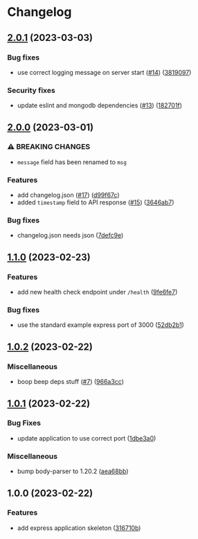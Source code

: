 # Changelog

## [2.0.1](https://github.com/jmartin4563/conventional-commit-poc/compare/v2.0.0...v2.0.1) (2023-03-03)


### Bug fixes

* use correct logging message on server start ([#14](https://github.com/jmartin4563/conventional-commit-poc/issues/14)) ([3819097](https://github.com/jmartin4563/conventional-commit-poc/commit/38190975caf8917d52d296caf50c953f2ffd42e6))


### Security fixes

* update eslint and mongodb dependencies ([#13](https://github.com/jmartin4563/conventional-commit-poc/issues/13)) ([182701f](https://github.com/jmartin4563/conventional-commit-poc/commit/182701f2c9d5a2f2ed9345f724cd5d3f180e0f75))

## [2.0.0](https://github.com/jmartin4563/conventional-commit-poc/compare/v1.1.0...v2.0.0) (2023-03-01)


### ⚠ BREAKING CHANGES

* `message` field has been renamed to `msg`

### Features

* add changelog.json ([#17](https://github.com/jmartin4563/conventional-commit-poc/issues/17)) ([d99f67c](https://github.com/jmartin4563/conventional-commit-poc/commit/d99f67c294004de5a63d6386fde5abb931ce5ccd))
* added `timestamp` field to API response ([#15](https://github.com/jmartin4563/conventional-commit-poc/issues/15)) ([3646ab7](https://github.com/jmartin4563/conventional-commit-poc/commit/3646ab78ba115939b893c2b5f7fed5c349a31497))


### Bug fixes

* changelog.json needs json ([7defc9e](https://github.com/jmartin4563/conventional-commit-poc/commit/7defc9ebe76f251319be6bc3d70c1f40a560b183))

## [1.1.0](https://github.com/jmartin4563/conventional-commit-poc/compare/v1.0.2...v1.1.0) (2023-02-23)


### Features

* add new health check endpoint under `/health` ([9fe6fe7](https://github.com/jmartin4563/conventional-commit-poc/commit/9fe6fe7de87dffdb2de9d76f36637e281e826704))


### Bug fixes

* use the standard example express port of 3000 ([52db2b1](https://github.com/jmartin4563/conventional-commit-poc/commit/52db2b14a54a41c1afa0be38efd5f3e75cc9f8b4))

## [1.0.2](https://github.com/jmartin4563/conventional-commit-poc/compare/v1.0.1...v1.0.2) (2023-02-22)


### Miscellaneous

* boop beep deps stuff ([#7](https://github.com/jmartin4563/conventional-commit-poc/issues/7)) ([966a3cc](https://github.com/jmartin4563/conventional-commit-poc/commit/966a3cc1e72aa58020b5a0b731ef764450e58937))

## [1.0.1](https://github.com/jmartin4563/conventional-commit-poc/compare/v1.0.0...v1.0.1) (2023-02-22)


### Bug Fixes

* update application to use correct port ([1dbe3a0](https://github.com/jmartin4563/conventional-commit-poc/commit/1dbe3a0281859d3664c5f4fd61b09407693fde89))


### Miscellaneous

* bump body-parser to 1.20.2 ([aea68bb](https://github.com/jmartin4563/conventional-commit-poc/commit/aea68bb217cfa9a487c4a0d03c747d5caee98fca))

## 1.0.0 (2023-02-22)


### Features

* add express application skeleton ([316710b](https://github.com/jmartin4563/conventional-commit-poc/commit/316710b09a4d6817190f7a065865d688ba8b65ef))

